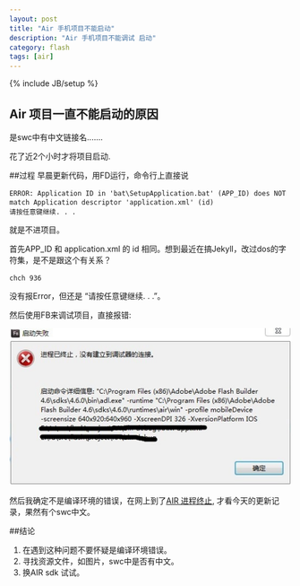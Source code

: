 ```yaml
---
layout: post
title: "Air 手机项目不能启动"
description: "Air 手机项目不能调试 启动"
category: flash
tags: [air]
---
```

{% include JB/setup %}


## Air 项目一直不能启动的原因
是swc中有中文链接名.......

花了近2个小时才将项目启动.

##过程
早晨更新代码，用FD运行，命令行上直接说 
```
ERROR: Application ID in 'bat\SetupApplication.bat' (APP_ID) does NOT match Application descriptor 'application.xml' (id)
请按任意键继续. . .
```

就是不进项目。

首先APP_ID 和 application.xml 的 id 相同。想到最近在搞Jekyll，改过dos的字符集，是不是跟这个有关系？
```
chch 936
```
没有报Error，但还是 “请按任意键继续. . .”。

然后使用FB来调试项目，直接报错:

<img src="/images/fb_err.jpg" alt="FB 报错">


然后我确定不是编译环境的错误，在网上到了[AIR 进程终止], 才看今天的更新记录，果然有个swc中文。


##结论
1. 在遇到这种问题不要怀疑是编译环境错误。
2. 寻找资源文件，如图片，swc中是否有中文。
3. 换AIR sdk 试试。






[AIR 进程终止]:http://blog.csdn.net/xbdf1234/article/details/8593663
